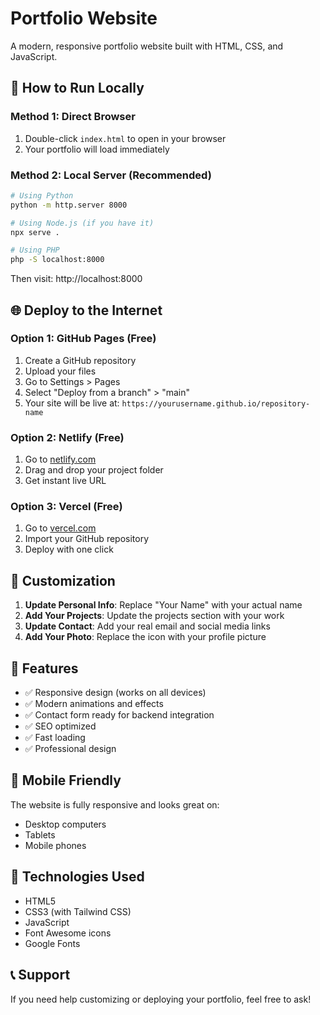 # Portfolio Website

A modern, responsive portfolio website built with HTML, CSS, and JavaScript.

## 🚀 How to Run Locally

### Method 1: Direct Browser
1. Double-click `index.html` to open in your browser
2. Your portfolio will load immediately

### Method 2: Local Server (Recommended)
```bash
# Using Python
python -m http.server 8000

# Using Node.js (if you have it)
npx serve .

# Using PHP
php -S localhost:8000
```

Then visit: http://localhost:8000

## 🌐 Deploy to the Internet

### Option 1: GitHub Pages (Free)
1. Create a GitHub repository
2. Upload your files
3. Go to Settings > Pages
4. Select "Deploy from a branch" > "main"
5. Your site will be live at: `https://yourusername.github.io/repository-name`

### Option 2: Netlify (Free)
1. Go to [netlify.com](https://netlify.com)
2. Drag and drop your project folder
3. Get instant live URL

### Option 3: Vercel (Free)
1. Go to [vercel.com](https://vercel.com)
2. Import your GitHub repository
3. Deploy with one click

## 📝 Customization

1. **Update Personal Info**: Replace "Your Name" with your actual name
2. **Add Your Projects**: Update the projects section with your work
3. **Update Contact**: Add your real email and social media links
4. **Add Your Photo**: Replace the icon with your profile picture

## 🎨 Features

- ✅ Responsive design (works on all devices)
- ✅ Modern animations and effects
- ✅ Contact form ready for backend integration
- ✅ SEO optimized
- ✅ Fast loading
- ✅ Professional design

## 📱 Mobile Friendly

The website is fully responsive and looks great on:
- Desktop computers
- Tablets
- Mobile phones

## 🔧 Technologies Used

- HTML5
- CSS3 (with Tailwind CSS)
- JavaScript
- Font Awesome icons
- Google Fonts

## 📞 Support

If you need help customizing or deploying your portfolio, feel free to ask!
